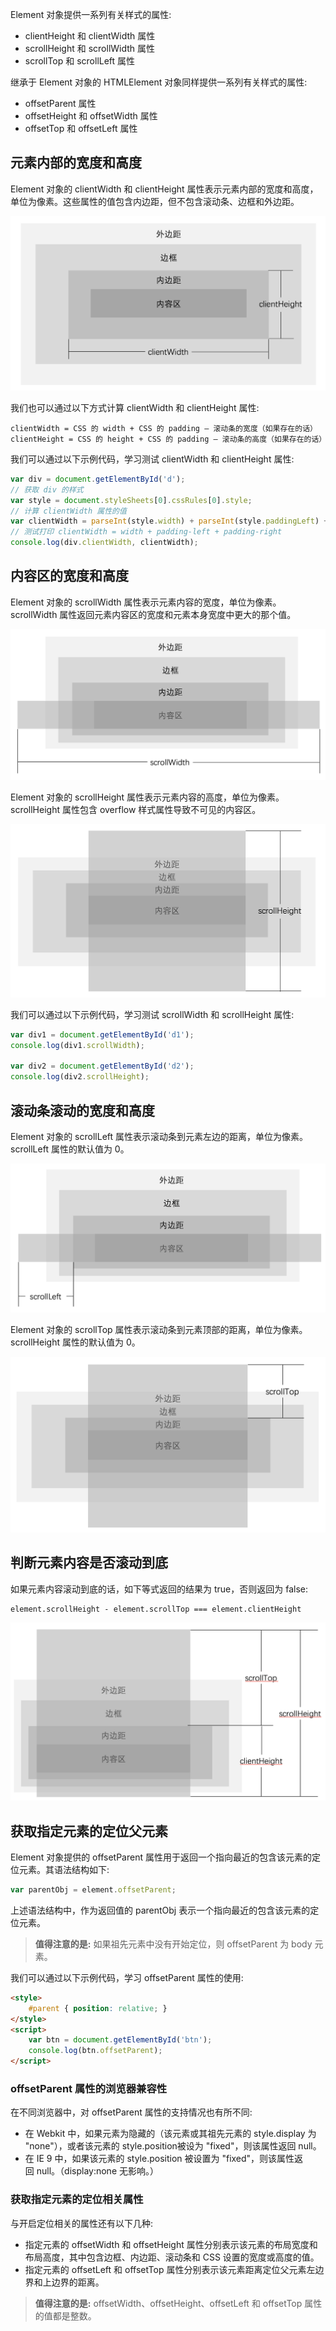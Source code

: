 Element 对象提供一系列有关样式的属性:

- clientHeight 和 clientWidth 属性
- scrollHeight 和 scrollWidth 属性
- scrollTop 和 scrollLeft 属性

继承于 Element 对象的 HTMLElement 对象同样提供一系列有关样式的属性:

- offsetParent 属性
- offsetHeight 和 offsetWidth 属性
- offsetTop 和 offsetLeft 属性

## 元素内部的宽度和高度

Element 对象的 clientWidth 和 clientHeight 属性表示元素内部的宽度和高度，单位为像素。这些属性的值包含内边距，但不包含滚动条、边框和外边距。

![](images/11.png)

我们也可以通过以下方式计算 clientWidth 和 clientHeight 属性:

```
clientWidth = CSS 的 width + CSS 的 padding – 滚动条的宽度（如果存在的话）
clientHeight = CSS 的 height + CSS 的 padding – 滚动条的高度（如果存在的话）
```

我们可以通过以下示例代码，学习测试 clientWidth 和 clientHeight 属性:

```javascript
var div = document.getElementById('d');
// 获取 div 的样式
var style = document.styleSheets[0].cssRules[0].style;
// 计算 clientWidth 属性的值
var clientWidth = parseInt(style.width) + parseInt(style.paddingLeft) + parseInt(style.paddingRight);
// 测试打印 clientWidth = width + padding-left + padding-right
console.log(div.clientWidth, clientWidth);
```

## 内容区的宽度和高度

Element 对象的 scrollWidth 属性表示元素内容的宽度，单位为像素。 scrollWidth 属性返回元素内容区的宽度和元素本身宽度中更大的那个值。

![](images/12.png)

Element 对象的 scrollHeight 属性表示元素内容的高度，单位为像素。scrollHeight 属性包含 overflow 样式属性导致不可见的内容区。

![](images/13.png)

我们可以通过以下示例代码，学习测试 scrollWidth 和 scrollHeight 属性:

```javascript
var div1 = document.getElementById('d1');
console.log(div1.scrollWidth);

var div2 = document.getElementById('d2');
console.log(div2.scrollHeight);
```

## 滚动条滚动的宽度和高度

Element 对象的 scrollLeft 属性表示滚动条到元素左边的距离，单位为像素。scrollLeft 属性的默认值为 0。

![](images/14.png)

Element 对象的 scrollTop 属性表示滚动条到元素顶部的距离，单位为像素。scrollHeight 属性的默认值为 0。

![](images/15.png)

## 判断元素内容是否滚动到底

如果元素内容滚动到底的话，如下等式返回的结果为 true，否则返回为 false:

```
element.scrollHeight - element.scrollTop === element.clientHeight
```

![](images/16.png)

## 获取指定元素的定位父元素

Element 对象提供的 offsetParent 属性用于返回一个指向最近的包含该元素的定位元素。其语法结构如下:

```javascript
var parentObj = element.offsetParent;
```

上述语法结构中，作为返回值的 parentObj 表示一个指向最近的包含该元素的定位元素。

> **值得注意的是:** 如果祖先元素中没有开始定位，则 offsetParent 为 body 元素。

我们可以通过以下示例代码，学习 offsetParent 属性的使用:

```html
<style>
    #parent { position: relative; }
</style>
<script>
    var btn = document.getElementById('btn');
    console.log(btn.offsetParent);
</script>
```

### offsetParent 属性的浏览器兼容性

在不同浏览器中，对 offsetParent 属性的支持情况也有所不同:

- 在 Webkit 中，如果元素为隐藏的（该元素或其祖先元素的 style.display 为 "none"），或者该元素的 style.position被设为 "fixed"，则该属性返回 null。
- 在 IE 9 中，如果该元素的 style.position 被设置为 "fixed"，则该属性返回 null。（display:none 无影响。）

### 获取指定元素的定位相关属性

与开启定位相关的属性还有以下几种:

- 指定元素的 offsetWidth 和 offsetHeight 属性分别表示该元素的布局宽度和布局高度，其中包含边框、内边距、滚动条和 CSS 设置的宽度或高度的值。
- 指定元素的 offsetLeft 和 offsetTop 属性分别表示该元素距离定位父元素左边界和上边界的距离。

> **值得注意的是:** offsetWidth、offsetHeight、offsetLeft 和 offsetTop 属性的值都是整数。

